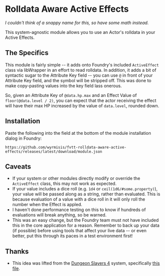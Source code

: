 # Rolldata Aware Active Effects
*I couldn't think of a snappy name for this, so have some math instead.*

This system-agnostic module allows you to use an Actor's rolldata in your
Active Effects.


## The Specifics
This module is fairly simple -- it adds onto Foundry's included `ActiveEffect`
class via libWrapper in an effort to read rolldata. In addition, it adds a 
bit of syntactic sugar to the Attribute Key field -- you can use `@` in front
of your Attribute Key field, and the symbol will be stripped off. This was done
to make copy-pasting values into the key field lass onerous.

So, given an Attribute Key of `@data.hp.max` and an Effect Value of `floor(@data.level / 2)`,
you can expect that the actor receiving the effect will have their max HP increased
by the value of `data.level`, rounded down.


## Installation
Paste the following into the field at the bottom of the module installation dialog in Foundry:

```
https://github.com/wyrmisis/fvtt-rolldata-aware-active-effects/releases/latest/download/module.json
```


## Caveats
* If your system or other modules directly modify or override the `ActiveEffect` class,
  this may not work as expected.
* If your value includes a dice roll (e.g. `1d4` or `ceil(1d6/#some.property)`),
  your value will be passed along as a string, rather than evaluated. This is
  because evaluation of a value with a dice roll in it will only roll the number
  when the Effect is appled.
* I haven't done performance testing on this to know if hundreds of evaluations
  will break anything, so be warned.
* This was an easy change, but the Foundry team must not have included this in
  the core application for a reason. Remember to back up your data (if possible)
  before using tools that affect your live data -- or even better, put this through
  its paces in a test environment first!


## Thanks
* This idea was lifted from the [Dungeon Slayers 4](https://git.f3l.de/dungeonslayers/ds4) system, specifically [this file](https://git.f3l.de/dungeonslayers/ds4/-/blob/master/src/module/active-effect.ts).
